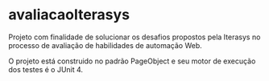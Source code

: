 # avaliacaoIterasys
Projeto com finalidade de solucionar os desafios propostos pela Iterasys no processo de avaliação de habilidades de automação Web. 

O projeto está construido no padrão PageObject e seu motor de execução dos testes é o JUnit 4.
